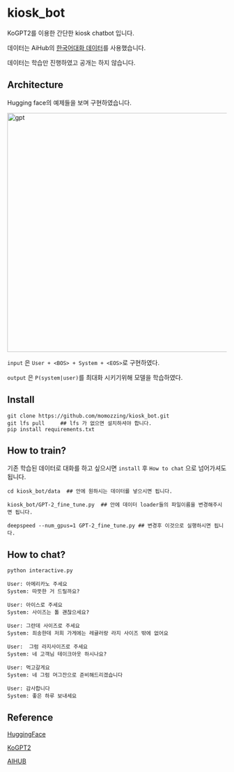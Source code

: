 # kiosk_bot

KoGPT2를 이용한 간단한 kiosk chatbot 입니다. 

데이터는 AiHub의 [한국어대화 데이터](https://aihub.or.kr/aidata/85)를 사용했습니다. 

데이터는 학습만 진행하였고 공개는 하지 않습니다. 
## Architecture 
Hugging face의 예제들을 보며 구현하였습니다. 

<img width="549" alt="gpt" src="https://user-images.githubusercontent.com/60643542/142431681-85db3d74-172d-45f0-9433-de43a8aeae17.png">

 ```input``` 은 ```User + <BOS> + System + <EOS>```로 구현하였다. 

```output``` 은 ```P(system|user)```를 최대화 시키기위해 모델을 학습하였다. 

## Install 
```
git clone https://github.com/momozzing/kiosk_bot.git
git lfs pull     ## lfs 가 없으면 설치하셔야 합니다. 
pip install requirements.txt
```

## How to train?
기존 학습된 데이터로 대화를 하고 싶으시면 ```install``` 후 ```How to chat``` 으로 넘어가셔도 됩니다. 
```
cd kiosk_bot/data  ## 안에 원하시는 데이터를 넣으시면 됩니다. 

kiosk_bot/GPT-2_fine_tune.py  ## 안에 데이터 loader들의 파일이름을 변경해주시면 됩니다. 

deepspeed --num_gpus=1 GPT-2_fine_tune.py ## 변경후 이것으로 실행하시면 됩니다. 
```

## How to chat?
```
python interactive.py

User: 아메리카노 주세요
System: 따뜻한 거 드릴까요?

User: 아이스로 주세요
System: 사이즈는 톨 괜찮으세요?

User: 그란데 사이즈로 주세요
System: 죄송한데 저희 가게에는 레귤러랑 라지 사이즈 밖에 없어요

User:  그럼 라지사이즈로 주세요
System: 네 고객님 테이크아웃 하시나요?

User: 먹고갈게요
System: 네 그럼 머그잔으로 준비해드리겠습니다

User: 감사합니다
System: 좋은 하루 보내세요
```

## Reference
[HuggingFace](https://huggingface.co/transformers/index.html)

[KoGPT2](https://github.com/SKT-AI/KoGPT2)

[AIHUB](https://aihub.or.kr/)
